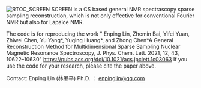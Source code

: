 

![RTOC_SCREEN](https://github.com/EricLin1993/SCREEN/assets/52909835/bbe305b3-88a3-4226-aa34-294c4cefddf7)
SCREEN is a CS based general NMR spectrascopy sparse sampling reconstruction, which is not only effective for conventional Fourier NMR but also for Lapalce NMR.

The code is for reproducing the work " Enping Lin, Zhemin Bai, Yifei Yuan, Zhiwei Chen, Yu Yang*, Yuqing Huang*, and Zhong Chen*A General Reconstruction Method for Multidimensional Sparse Sampling Nuclear Magnetic Resonance Spectroscopy, J. Phys. Chem. Lett. 2021, 12, 43, 10622–10630" https://pubs.acs.org/doi/10.1021/acs.jpclett.1c03063
If you use the code for your research, please cite the paper above.

Contact: Enping Lin (林恩平) Ph.D. ： enpinglin@qq.com
